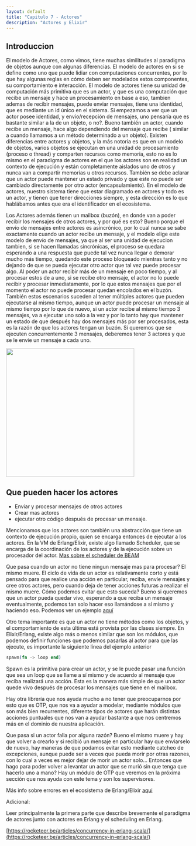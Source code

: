 ```yaml
---
layout: default
title: "Capitulo 7 - Actores"
description: "Actores y Elixir"
---
```


## Introduccion

El modelo de Actores, como vimos, tiene muchas similitudes al paradigma de objetos aunque con algunas diferencias. El modelo de actores en si se define como uno que puede lidiar con computaciones concurrentes, por lo que hay algunas reglas en cómo deben ser modelados estos componentes, su comportamiento e interacción. 
El modelo de actores tiene su unidad de computación más primitiva que es un actor, y que es una computación que recibe un mensaje y hace un procesamiento en base a eso, tambien ademas de recibir mensajes, puede enviar mensajes, tiene una identidad, que es mediante un id único en el sistema. Si empezamos a ver que un actor posee identidad, y envío/recepción de mensajes, uno pensaría que es bastante similar a la de un objeto, o no?. Bueno también un actor, cuando recibe un mensaje, hace algo dependiendo del mensaje que recibe ( similar a cuando llamamos a un método determinado a un objeto). Existen diferencias entre actores y objetos, y la más notoria es que en un modelo de objetos, varios objetos se ejecutan en una unidad de procesamiento (proceso o thread) y comparten recursos como memoria, esto no es lo mismo en el paradigma de actores en el que los actores son en realidad un contexto de ejecución y están completamente aislados uno de otros y nunca van a compartir memorias u otros recursos. También se debe aclarar que un actor puede mantener un estado privado y que este no puede ser cambiado directamente por otro actor (encapsulamiento). En el modelo de actores, nuestro sistema tiene que estar diagramado en actores y todo es un actor, y tienen que tener direcciones siempre, y esta dirección es lo que hablábamos antes que era el identificador en el ecosistema. 

Los Actores además tienen un mailbox (buzón), en donde van a poder recibir los mensajes de otros actores, y por qué es esto? Bueno porque el envío de mensajes entre actores es asincrónico, por lo cual nunca se sabe exactamente cuando un actor recibe un mensaje, y el modelo elige este modelo de envío de mensajes, ya que al ser una unidad de ejecucion tambien, si se hacen llamadas sincrónicas, el proceso se quedara esperando a una respuesta que puede tal vez nunca llegar o demorar mucho más tiempo, quedando este proceso bloqueado mientras tanto y no dejando de que se pueda ejecutar otro actor que tal vez puede procesar algo. Al poder un actor recibir más de un mensaje en poco tiempo, y al procesar estos de a uno, si se recibe otro mensaje, el actor no lo puede recibir y procesar inmediatamente, por lo que estos mensajes que por el momento el actor no puede procesar quedan encolados en el buzón.
También estos escenarios suceden al tener múltiples actores que pueden ejecutarse al mismo tiempo, aunque un actor puede procesar un mensaje al mismo tiempo por lo que de nuevo, si un actor recibe al mismo tiempo 3 mensajes, va a ejecutar uno solo a la vez y por lo tanto hay que mantener un estado de que después hay dos mensajes más por ser procesados, esta es la razón de que los actores tengan un buzón. Si queremos que se ejecuten concurrentemente 3 mensajes, deberemos tener 3 actores y que se le envie un mensaje a cada uno. 

<img src="{{site.relative_url}}/images/actors.png" height="350" class='center'>


## Que pueden hacer los actores

- Enviar y procesar mensajes de otros actores
- Crear mas actores
- ejecutar otro código después de procesar un mensaje.

Mencionamos que los actores son también una abstracción que tiene un contexto de ejecución propio, quien se encarga entonces de ejecutar a los actores. En la VM de Erlang/Elixir, existe algo llamado Scheduler, que se encarga de la coordinación de los actores y de la ejecución sobre un procesador del actor. [Mas sobre el scheduler de BEAM](http://erlang.org/pipermail/erlang-questions/2001-April/003132.html)

Que pasa cuando un actor no tiene ningun mensaje mas para procesar? El mismo muere. El ciclo de vida de un actor es relativamente corto y está pensado para que realice una acción en particular, reciba, envíe mensajes y cree otros actores, pero cuando deja de tener acciones futuras a realizar el mismo muere. Cómo podemos evitar que esto suceda? Bueno si queremos que un actor pueda quedar vivo, esperando a que reciba un mensaje eventualmente, podemos tan solo hacer eso llamándose a sí mismo y haciendo eso. Podemos ver un ejemplo [aquí](https://github.com/arquitecturas-concurrentes/iasc-actors-intro-elixir/blob/master/elixir/intro_actors/lib/intro_actors.ex)

Otro tema importante es que un actor no tiene métodos como los objetos, y el comportamiento de esta última está provista por las clases siempre. En Elixir/Erlang, existe algo más o menos similar que son los módulos, que podemos definir funciones que podemos pasarlas al actor para que las ejecute, es importante la siguiente línea del ejemplo anterior

```elixir
spawn(fn -> loop end)
```

Spawn es la primitiva para crear un actor, y se le puede pasar una función que sea un loop que se llame a sí mismo y de acuerdo al mensaje que reciba realizará una acción. Esta es la manera más simple de que un actor quede vivo después de procesar los mensajes que tiene en el mailbox. 

Hay otra librería que nos ayuda mucho a no tener que preocuparnos por esto que es OTP, que nos va a ayudar a modelar, mediante módulos que son más bien recurrentes, diferente tipos de actores que harán distintas acciones puntuales que nos van a ayudar bastante a que nos centremos más en el dominio de nuestra aplicación.

Que pasa si un actor falla por alguna razón? Bueno el mismo muere y hay que volver a crearlo y si recibió un mensaje en particular hay que enviarselo de nuevo, hay maneras de que podamos evitar esto mediante catcheo de excepciones, aunque puede ser a veces que pueda morir por otras razones, con lo cual a veces es mejor dejar de morir un actor solo… Entonces que hago para poder volver a levantar un actor que se murió sin que tenga que hacerlo uno a mano? Hay un módulo de OTP que veremos en la próxima sección que nos ayuda con este tema y son los supervisores.

Más info sobre errores en el ecosistema de Erlang/Elixir [aqui](https://learnyousomeerlang.com/errors-and-exceptions#not-so-fast)


Adicional:

Leer principalmente la primera parte que describe brevemente el paradigma de actores junto con actores en Erlang y el scheduling en Erlang.

[https://rocketeer.be/articles/concurrency-in-erlang-scala/](https://rocketeer.be/articles/concurrency-in-erlang-scala/)
